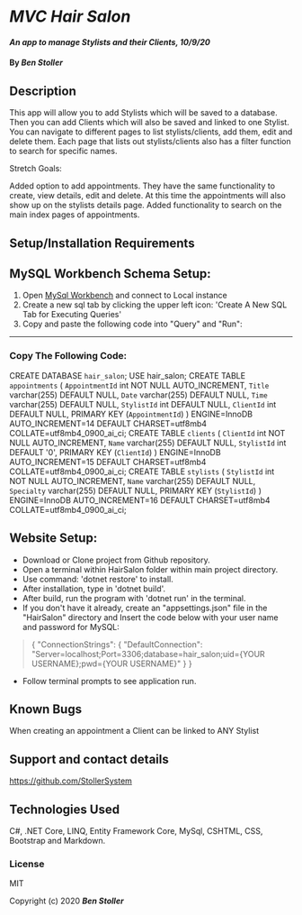 # _MVC Hair Salon_

#### _An app to manage Stylists and their Clients, 10/9/20_

#### By _**Ben Stoller**_

## Description

This app will allow you to add Stylists which will be saved to a database. Then you can add Clients which will also be saved and  linked to one Stylist. You can navigate to different pages to list stylists/clients, add them, edit and delete them. 
Each page that lists out stylists/clients also has a filter function to search for specific names. 

Stretch Goals:


Added option to add appointments. They have the same functionality to create, view details, edit and delete. 
At this time the appointments will also show up on the stylists details page. 
Added functionality to search on the main index pages of appointments.

## Setup/Installation Requirements

## MySQL Workbench Schema Setup:
1. Open [MySql Workbench](https://www.mysql.com/products/workbench/) and connect to Local instance
2. Create a new sql tab by clicking the upper left icon: 'Create A New SQL Tab for Executing Queries'
3. Copy and paste the following code into "Query" and "Run":
---
### **Copy The Following Code:**
CREATE DATABASE `hair_salon`;
USE hair_salon;
CREATE TABLE `appointments` (
  `AppointmentId` int NOT NULL AUTO_INCREMENT,
  `Title` varchar(255) DEFAULT NULL,
  `Date` varchar(255) DEFAULT NULL,
  `Time` varchar(255) DEFAULT NULL,
  `StylistId` int DEFAULT NULL,
  `ClientId` int DEFAULT NULL,
  PRIMARY KEY (`AppointmentId`)
) ENGINE=InnoDB AUTO_INCREMENT=14 DEFAULT CHARSET=utf8mb4 COLLATE=utf8mb4_0900_ai_ci;
CREATE TABLE `clients` (
  `ClientId` int NOT NULL AUTO_INCREMENT,
  `Name` varchar(255) DEFAULT NULL,
  `StylistId` int DEFAULT '0',
  PRIMARY KEY (`ClientId`)
) ENGINE=InnoDB AUTO_INCREMENT=15 DEFAULT CHARSET=utf8mb4 COLLATE=utf8mb4_0900_ai_ci;
CREATE TABLE `stylists` (
  `StylistId` int NOT NULL AUTO_INCREMENT,
  `Name` varchar(255) DEFAULT NULL,
  `Specialty` varchar(255) DEFAULT NULL,
  PRIMARY KEY (`StylistId`)
) ENGINE=InnoDB AUTO_INCREMENT=16 DEFAULT CHARSET=utf8mb4 COLLATE=utf8mb4_0900_ai_ci;





## Website Setup:
* Download or Clone project from Github repository.
* Open a terminal within HairSalon folder within main project directory.
* Use command: 'dotnet restore' to install.
* After installation, type in 'dotnet build'.
* After build, run the program with 'dotnet run' in the terminal.
* If you don't have it already, create an "appsettings.json" file in the "HairSalon" directory and Insert the code below with your user name and password for MySQL: 

> {
>  "ConnectionStrings": {
>      "DefaultConnection": "Server=localhost;Port=3306;database=hair_salon;uid={YOUR USERNAME};pwd={YOUR USERNAME}"
>  }
>}

* Follow terminal prompts to see application run.


## Known Bugs

When creating an appointment a Client can be linked to ANY Stylist

## Support and contact details

https://github.com/StollerSystem

## Technologies Used

C#, .NET Core, LINQ, Entity Framework Core, MySql, CSHTML, CSS, Bootstrap and Markdown.


### License

MIT

Copyright (c) 2020 **_Ben Stoller_**

